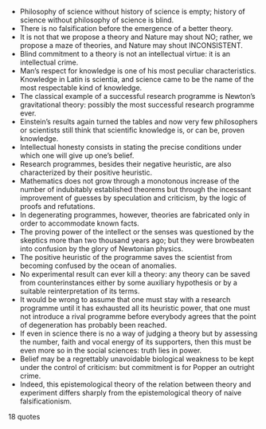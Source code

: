  - Philosophy of science without history of science is empty; history of science without philosophy of science is blind.
 - There is no falsification before the emergence of a better theory.
 - It is not that we propose a theory and Nature may shout NO; rather, we propose a maze of theories, and Nature may shout INCONSISTENT.
 - Blind commitment to a theory is not an intellectual virtue: it is an intellectual crime.
 - Man’s respect for knowledge is one of his most peculiar characteristics. Knowledge in Latin is scientia, and science came to be the name of the most respectable kind of knowledge.
 - The classical example of a successful research programme is Newton’s gravitational theory: possibly the most successful research programme ever.
 - Einstein’s results again turned the tables and now very few philosophers or scientists still think that scientific knowledge is, or can be, proven knowledge.
 - Intellectual honesty consists in stating the precise conditions under which one will give up one’s belief.
 - Research programmes, besides their negative heuristic, are also characterized by their positive heuristic.
 - Mathematics does not grow through a monotonous increase of the number of indubitably established theorems but through the incessant improvement of guesses by speculation and criticism, by the logic of proofs and refutations.
 - In degenerating programmes, however, theories are fabricated only in order to accommodate known facts.
 - The proving power of the intellect or the senses was questioned by the skeptics more than two thousand years ago; but they were browbeaten into confusion by the glory of Newtonian physics.
 - The positive heuristic of the programme saves the scientist from becoming confused by the ocean of anomalies.
 - No experimental result can ever kill a theory: any theory can be saved from counterinstances either by some auxiliary hypothesis or by a suitable reinterpretation of its terms.
 - It would be wrong to assume that one must stay with a research programme until it has exhausted all its heuristic power, that one must not introduce a rival programme before everybody agrees that the point of degeneration has probably been reached.
 - If even in science there is no a way of judging a theory but by assessing the number, faith and vocal energy of its supporters, then this must be even more so in the social sciences: truth lies in power.
 - Belief may be a regrettably unavoidable biological weakness to be kept under the control of criticism: but commitment is for Popper an outright crime.
 - Indeed, this epistemological theory of the relation between theory and experiment differs sharply from the epistemological theory of naive falsificationism.

18 quotes